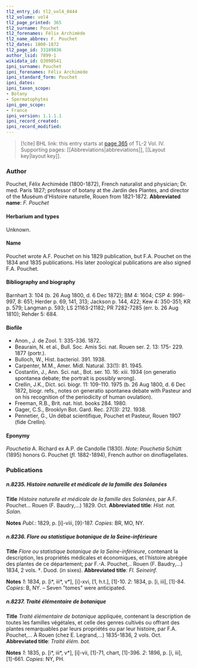 ```yaml
---
tl2_entry_id: tl2_vol4_0444
tl2_volume: vol4
tl2_page_printed: 365
tl2_surname: Pouchet
tl2_forenames: Félix Archimède
tl2_name_abbrev: F. Pouchet
tl2_dates: 1800-1872
tl2_page_id: 33189836
author_lsid: 7899-1
wikidata_id: Q3090541
ipni_surname: Pouchet
ipni_forenames: Félix Archimède
ipni_standard_form: Pouchet
ipni_dates: 
ipni_taxon_scope: 
- Botany
- Spermatophytes
ipni_geo_scope: 
- France
ipni_version: 1.1.1.1
ipni_record_created: 
ipni_record_modified:
---
```



> [!cite] BHL link: this entry starts at [page 365](https://www.biodiversitylibrary.org/page/33189836) of TL-2 Vol. IV.
> Supporting pages: [[Abbreviations|abbreviations]], [[Layout key|layout key]].

### Author

Pouchet, Félix Archimède (1800-1872), French naturalist and physician; Dr. med. Paris 1827; professor of botany at the Jardin des Plantes, and director of the Muséum d'Histoire naturelle, Rouen from 1821-1872. 
**Abbreviated name**: *F. Pouchet*

#### Herbarium and types

Unknown.

#### Name

Pouchet wrote A.F. Pouchet on his 1829 publication, but F.A. Pouchet on the 1834 and 1835 publications. His later zoological publications are also signed F.A. Pouchet.

#### Bibliography and biography

Barnhart 3: 104 (b. 26 Aug 1800, d. 6 Dec 1872); BM 4: 1604; CSP 4: 996-997, 8: 651; Herder p. 69, 141, 313; Jackson p. 144, 422; Kew 4: 350-351; KR p. 579; Langman p. 593; LS 21163-21182; PR 7282-7285 (err. b. 26 Aug 1810); Rehder 5: 684.

#### Biofile

- Anon., J. de Zool. 1: 335-336. 1872.
- Beaurain, N. et al., Bull. Soc. Amis Sci. nat. Rouen ser. 2. 13: 175- 229. 1877 (portr.).
- Bulloch, W., Hist. bacteriol. 391. 1938.
- Carpenter, M.M., Amer. Midl. Natural. 33(1): 81. 1945.
- Costantin, J., Ann. Sci. nat., Bot. ser. 10. 16: xiii. 1934 (on generatio spontanea debate; the portrait is possibly wrong).
- Crellin, J.K., Dict. sci. biogr. 11: 109-110. 1975 (b. 26 Aug 1800, d. 6 Dec 1872, biogr. refs., notes on generatio spontanea debate with Pasteur and on his recognition of the periodicity of human ovulation).
- Freeman, R.B., Brit. nat. hist. books 284. 1980.
- Gager, C.S., Brooklyn Bot. Gard. Rec. 27(3): 212. 1938.
- Pennetier, G., Un débat scientifique, Pouchet et Pasteur, Rouen 1907 (fide Crellin).

#### Eponymy

*Pouchetia* A. Richard ex A.P. de Candolle (1830). *Note*: *Pouchetia* Schütt (1895) honors G. Pouchet (*fl*. 1882-1894), French author on dinoflagellates.

### Publications

##### n.8235. Histoire naturelle et médicale de la famille des Solanées

**Title**
*Histoire naturelle et médicale de la famille des Solanées*, par A.F. Pouchet... Rouen (F. Baudry,...) 1829. Oct.
**Abbreviated title**: *Hist. nat. Solan.*

**Notes**
*Publ*.: 1829, p. \[i\]-viii, \[9\]-187. *Copies*: BR, MO, NY.

##### n.8236. Flore ou statistique botanique de la Seine-inférieure

**Title**
*Flore ou statistique botanique de la Seine-inférieure*, contenant la description, les propriétés médicales et économiques, et l'histoire abrégée des plantes de ce département; par F.-A. Pouchet,.. Rouen (F. Baudry,...) 1834, 2 vols. †. Duod. (in sixes).
**Abbreviated title**: *Fl. Seineinf*.

**Notes**
*1*: 1834, p. \[i\*, iii\*, v\*\], \[i\]-xvi, \[1, h.t.\], \[1\]-10.
*2*: 1834, p. \[i, iii\], \[1\]-84.
*Copies*: B, NY. – Seven "tomes" were anticipated.

##### n.8237. Traité élémentaire de botanique

**Title**
*Traité élémentaire de botanique* appliquée, contenant la description de toutes les familles végétales, et celle des genres cultivés ou offrant des plantes remarquables par leurs propriétés ou par leur histoire, par F.A. Pouchet,... À Rouen (chez E. Legrand,...) 1835-1836, 2 vols. Oct.
**Abbreviated title**: *Traité élém. bot.*

**Notes**
*1*: 1835, p. \[i\*, iii\*, v\*\], \[i\]-vii, \[1\]-71, chart, \[1\]-396.
*2*: 1896, p. \[i, iii\], \[1\]-661.
*Copies*: NY, PH.

